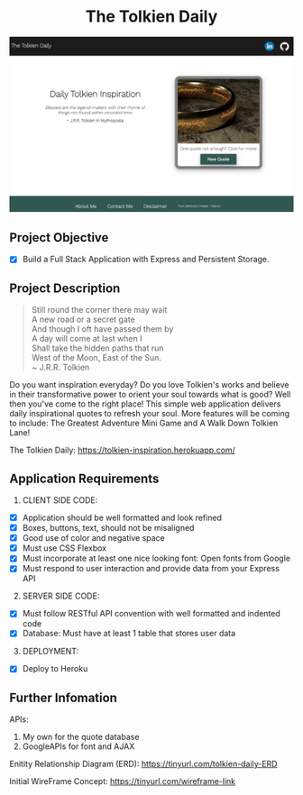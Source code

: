 <h1 align="center">The Tolkien Daily</h1>

![Image](pictures/READMEpic.png)


## Project Objective 
- [x] Build a Full Stack Application with Express and Persistent Storage.

## Project Description
> Still round the corner there may wait \
> A new road or a secret gate \
> And though I oft have passed them by \
> A day will come at last when I \
> Shall take the hidden paths that run \
> West of the Moon, East of the Sun. \
> ~ J.R.R. Tolkien

Do you want inspiration everyday? Do you love Tolkien's works and believe in their transformative power to orient your soul towards what is good? Well then you've come to the right place! This simple web application delivers daily inspirational quotes to refresh your soul. More features will be coming to include: The Greatest Adventure Mini Game and A Walk Down Tolkien Lane!

The Tolkien Daily: https://tolkien-inspiration.herokuapp.com/

## Application Requirements

1. CLIENT SIDE CODE:

- [x] Application should be well formatted and look refined
- [x] Boxes, buttons, text, should not be misaligned
- [x] Good use of color and negative space
- [x] Must use CSS Flexbox
- [x] Must incorporate at least one nice looking font: Open fonts from Google
- [x] Must respond to user interaction and provide data from your Express API
 
2. SERVER SIDE CODE:

- [x] Must follow RESTful API convention with well formatted and indented code
- [x] Database: Must have at least 1 table that stores user data

3. DEPLOYMENT:

- [x] Deploy to Heroku
        
## Further Infomation 

APIs: 
1. My own for the quote database
2. GoogleAPIs for font and AJAX

Enitity Relationship Diagram (ERD): https://tinyurl.com/tolkien-daily-ERD

Initial WireFrame Concept: https://tinyurl.com/wireframe-link




